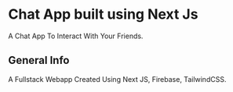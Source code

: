 # Chat App built using Next Js 

A Chat App To Interact With Your Friends.

## General Info

A Fullstack Webapp Created Using Next JS, Firebase, TailwindCSS.

## 


